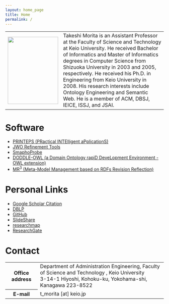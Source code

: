 ```yaml
---
layout: home_page
title: Home
permalink: /
---
```

<table>
<tr>
<td><img style="width:160px;height:213px;" src="http://yagamix.st.keio.ac.jp/tprofile/images/dab69f20ddd8d8f44f7afeb160338955.jpg"></td>
<td>
Takeshi Morita is an Assistant Professor at the Faculty of Science and Technology at Keio University. He received Bachelor of Informatics and Master of Informatics degrees in Computer Science from Shizuoka University in 2003 and 2005, respectively. He received his Ph.D. in Engineering from Keio University in 2008. His research interests include Ontology Engineering and Semantic Web. He is a member of ACM, DBSJ, IEICE, ISSJ, and JSAI.
</td>
</tr>
</table>

# Software
* [PRINTEPS (PRactical INTElligent aPplicationS)](http://printeps.org/index_en.html)
* [JWO Refinement Tools](http://wikipedia-ontology.github.io/JWO_Refinement_Tools/)
* [SmaphoProbe](https://github.com/smaphoprobe/SmaphoProbe)
* [DODDLE-OWL (a Domain Ontology rapiD DeveLopment Environment - OWL extension)](https://github.com/doddle-owl/DODDLE-OWL)
* [MR<sup>3</sup> (Meta-Model Management based on RDFs Revision Reflection)](http://mr-3.github.io)

# Personal Links
* [Google Scholar Citation](https://scholar.google.com/citations?user=YJgqa5AAAAAJ&hl=en)
* [DBLP](http://dblp.uni-trier.de/pers/hd/m/Morita_0001:Takeshi.html)
* [GitHub](https://github.com/t-morita)
* [SlideShare](http://www.slideshare.net/takeshimorita)
* [researchmap](http://researchmap.jp/t_morita/)
* [ResearchGate](https://www.researchgate.net/profile/Takeshi_Morita4)

# Contact
<table>
<tr><th>Office address</th><td>Department of Administration Engineering, Faculty of Science and Technology , Keio University <br/> 3-14-1 Hiyoshi, Kohoku-ku, Yokohama-shi, Kanagawa 223-8522</td></tr>
<tr><th>E-mail</th><td>t_morita [at] keio.jp</td></tr>
</table>
